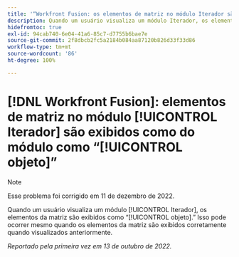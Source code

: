 ```yaml
---
title: '“Workfront Fusion: os elementos de matriz no módulo Iterador são exibidos como objeto”'
description: Quando um usuário visualiza um módulo Iterador, os elementos da matriz são exibidos como objeto. Isso pode ocorrer mesmo quando os elementos da matriz são exibidos corretamente quando visualizados anteriormente.
hidefromtoc: true
exl-id: 94cab740-6e04-41a6-85c7-d7755b6bae7e
source-git-commit: 2f8dbcb2fc5a2184b084aa87120b826d33f33d86
workflow-type: tm+mt
source-wordcount: '86'
ht-degree: 100%

---
```


# [!DNL Workfront Fusion]: elementos de matriz no módulo [!UICONTROL Iterador] são exibidos como do módulo como “[!UICONTROL objeto]”

>[!NOTE]
>
>Esse problema foi corrigido em 11 de dezembro de 2022.

Quando um usuário visualiza um módulo [!UICONTROL Iterador], os elementos da matriz são exibidos como “[!UICONTROL objeto].” Isso pode ocorrer mesmo quando os elementos da matriz são exibidos corretamente quando visualizados anteriormente.

_Reportado pela primeira vez em 13 de outubro de 2022._
